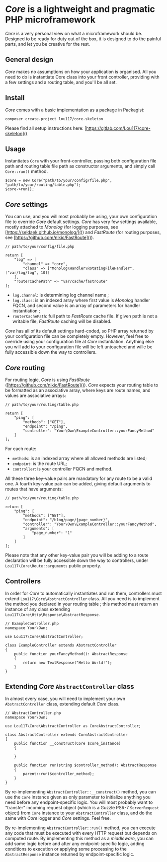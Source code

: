 # *Core* is a lightweight and pragmatic PHP microframework
*Core* is a very personal view on what a microframework should be. Designed to be ready for duty out of the box, it is
designed to do the painful parts, and let you be creative for the rest.
## General design
*Core* makes no assumptions on how your application is organised. All you need to do is instantiate Core class into your 
front controller, providing with a few settings and a routing table, and you'll be all set.
## Install
*Core* comes with a basic implementation as a package in Packagist: 
```
composer create-project lou117/core-skeleton
```
Please find all setup instructions here: [https://gitlab.com/Lou117/core-skeleton]()
## Usage
Instantiates `Core` with your front-controller, passing both configuration file path and routing table file path as 
constructor arguments, and simply call `Core::run()` method.
```$php
$core = new Core("path/to/your/config/file.php", "path/to/your/routing/table.php");
$core->run();
```
## *Core* settings
You can use, and you will most probably be using, your own configuration file to override *Core* default settings. 
*Core* has very few settings available, mostly attached to *Monolog* (for logging purposes, see 
[https://seldaek.github.io/monolog/]()) and *FastRoute* (for routing purposes, see 
[https://github.com/nikic/FastRoute]()).
```$php
// path/to/your/config/file.php

return [
    "log" => [
        "channel" => "core",
        "class" => ["Monolog\Handler\RotatingFileHandler", ["var/log/log", 10]]
    ],
    "routerCachePath" => "var/cache/fastroute"
];
```
- `log.channel`: is determining log channel name ;
- `log.class`: is an indexed array where first value is *Monolog* handler FQCN, and second value is an array of 
parameters for handler instantiation ;
- `routerCachePath`: full path to *FastRoute* cache file. If given path is not a writable file, *FastRoute* caching will 
be disabled.

*Core* has all of its default settings hard-coded, so PHP array returned by your configuration file can be completely 
empty. However, feel free to override using your configuration file at *Core* instantiation. Anything else you will add 
to your configuration file will be left untouched and wille be fully accessible down the way to controllers.
## *Core* routing
For routing logic, *Core* is using *FastRoute* ([https://github.com/nikic/FastRoute]()). *Core* expects your routing 
table to be formatted as an associative array, where keys are route names, and values are associative arrays:
```$php
// path/to/your/routing/table.php

return [
    "ping": [
        "methods": ["GET"],
        "endpoint": "/ping",
        "controller": "Your\Own\ExampleController::yourFancyMethod"
    ]
];
```
For each route:
- `methods`: is an indexed array where all allowed methods are listed;
- `endpoint`: is the route URL;
- `controller`: is your controller FQCN and method.

All these three key-value pairs are mandatory for any route to be a valid one. A fourth key-value pair can be added, 
giving default arguments to routes that have arguments:
```$php
// path/to/your/routing/table.php

return [
    "ping": [
        "methods": ["GET"],
        "endpoint": "/blog/page/{page_number}",
        "controller": "Your\Own\ExampleController::yourFancyMethod",
        "arguments": [
            "page_number": "1"
        ]
    ]
];
```
Please note that any other key-value pair you will be adding to a route declaration will be fully accessible down the 
way to controllers, under `Lou117\Core\Route::arguments` public property.
## Controllers
In order for *Core* to automatically instantiates and run them, controllers must extend `Lou117\Core\AbstractController` 
class. All you need is to implement the method you declared in your routing table ; this method must return an instance 
of any class extending `Lou117\Core\Http\Response\AbstractResponse`.
```$php
// ExampleController.php
namespace Your\Own;

use Lou117\Core\AbstractController;

class ExampleController extends AbstractController
{
    public function yourFancyMethod(): AbstractResponse
    {
        return new TextResponse("Hello World!");
    }
}
```
## Extending *Core* `AbstractController` class
In almost every case, you will need to implement your own `AbstractController` class, extending default *Core* class.
```$php
// AbstractController.php
namespace Your\Own;

use Lou117\Core\AbstractController as CoreAbstractController;

class AbstractController extends CoreAbstractController
{
    public function __construct(Core $core_instance)
    {
    
    }
    
    public function run(string $controller_method): AbstractResponse
    {
        parent::run($controller_method);
    }
}
``` 
By re-implementing `AbstractController::__construct()` method, you can use the `Core` instance given as only parameter 
to initialize anything you need before any endpoint-specific logic. You will most probably want to "transfer" incoming 
request object (which is a Guzzle PSR-7 `ServerRequest` object) from `Core` instance to your `AbstractController` class, 
and do the same with *Core* logger and *Core* settings. Feel free.

By re-implementing `AbstractController::run()` method, you can execute any code that must be executed with every HTTP 
request but depends on computed route. By implementing this method as a *middleware*, you can add some logic before and 
after any endpoint-specific logic, adding conditions to execution or applying some processing to the `AbstractResponse` 
instance returned by endpoint-specific logic.

